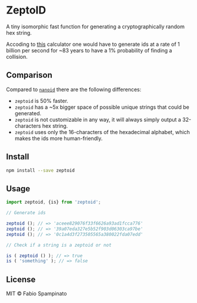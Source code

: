 # ZeptoID

A tiny isomorphic fast function for generating a cryptographically random hex string.

Accoding to [this](https://zelark.github.io/nano-id-cc) calculator one would have to generate ids at a rate of 1 billion per second for ~83 years to have a 1% probability of finding a collision.

## Comparison

Compared to [`nanoid`](https://github.com/ai/nanoid) there are the following differences:

- `zeptoid` is 50% faster.
- `zeptoid` has a ~5x bigger space of possible unique strings that could be generated.
- `zeptoid` is not customizable in any way, it will always simply output a 32-characters hex string.
- `zeptoid` uses only the 16-characters of the hexadecimal alphabet, which makes the ids more human-friendly.

## Install

```sh
npm install --save zeptoid
```

## Usage

```ts
import zeptoid, {is} from 'zeptoid';

// Generate ids

zeptoid (); // => 'aceee829076f33f6626a93ad1fcca776'
zeptoid (); // => '39a07eda327e5b52f903d06303ca97be'
zeptoid (); // => '0c1a4d3f273505565a380022fda07edd'

// Check if a string is a zeptoid or not

is ( zeptoid () ); // => true
is ( 'something' ); // => false
```

## License

MIT © Fabio Spampinato
